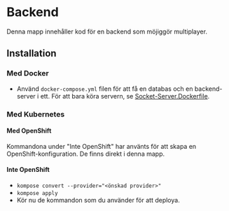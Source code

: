 # Backend

Denna mapp innehåller kod för en backend som möjiggör multiplayer.

## Installation

### Med Docker

* Använd `docker-compose.yml` filen för att få en databas och en backend-server i ett.
För att bara köra servern, se [Socket-Server.Dockerfile](Socket-Server.Dockerfile).

### Med Kubernetes

#### Med OpenShift

Kommandona under "Inte OpenShift" har använts för att skapa en OpenShift-konfiguration. De finns direkt i denna mapp.

#### Inte OpenShift

* `kompose convert --provider="<önskad provider>"`
* `kompose apply`
* Kör nu de kommandon som du använder för att deploya.